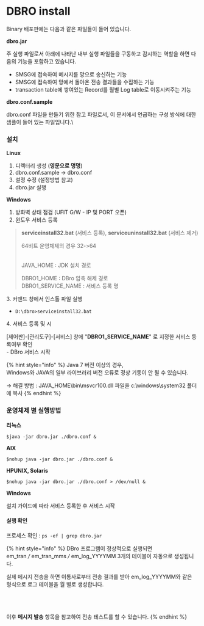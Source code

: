 # DBRO install

Binary 배포판에는 다음과 같은 파일들이 들어 있습니다.

**dbro.jar**

주 실행 파일로서 아래에 나타난 내부 실행 파일들을 구동하고 감시하는 역할을 하면 다음의 기능을 포함하고 있습니다.

* SMSG에 접속하여 메시지를 망으로 송신하는 기능
* SMSG에 접속하여 망에서 돌아온 전송 결과들을 수집하는 기능
* transaction table에 쌓여있는 Record를 월별 Log table로 이동시켜주는 기능

**dbro.conf.sample**

dbro.conf 파일을 만들기 위한 참고 파일로서, 이 문서에서 언급하는 구성 방식에 대한 샘플이 들어 있는 파일입니다.\


### 설치

**Linux**

1. 디렉터리 생성 (**영문으로 명명**)
2. dbro.conf.sample -> dbro.conf
3. 설정 수정 (설정방법 참고)
4. dbro.jar 실행

**Windows**

1. 방화벽 상태 점검 (UFIT G/W - IP 및 PORT 오픈)
2. 윈도우 서비스 등록

> **serviceinstall32.bat** (서비스 등록), **serviceuninstall32.bat** (서비스 제거)
>
> 64비트 운영체제의 경우 32->64
>
> \
> JAVA\_HOME : JDK 설치 경로
>
> DBRO1\_HOME : DBro 압축 해제 경로\
> DBRO1\_SERVICE\_NAME : 서비스 등록 명&#x20;

&#x20; 3\. 커맨드 창에서 인스톨 파일 실행

* `D:\dbro>serviceinstall32.bat`

&#x20; 4\. 서비스 등록 및 시

\[제어판]-\[관리도구]-\[서비스] 창에 "**DBRO1\_SERVICE\_NAME**" 로 지정한 서비스 등록여부 확인 \
\- DBro 서비스 시작

{% hint style="info" %}
Java 7 버전 이상의 경우,\
Windows와 JAVA의 일부 라이브러리 버전 오류로 정상 기동이 안 될 수 있습니다.

→ 해결 방법 : JAVA\_HOME\bin\msvcr100.dll 파일을 c:\windows\system32 폴더에 복사
{% endhint %}



### 운영체제 별 실행방법

**리눅스**

`$java -jar dbro.jar ./dbro.conf &`

**AIX**

`$nohup java -jar dbro.jar ./dbro.conf &`

**HPUNIX, Solaris**

`$nohup java -jar dbro.jar ./dbro.conf > /dev/null &`

**Windows**

설치 가이드에 따라 서비스 등록한 후 서비스 시작



#### 실행 확인

프로세스 확인 : `ps -ef | grep dbro.jar`&#x20;



{% hint style="info" %}
DBro 프로그램이 정상적으로 실행되면 \
em\_tran _/_ em\_tran\_mms _/_ em\_log\_YYYYMM 3개의 테이블이 자동으로 생성됩니다.

실제 메시지 전송을 하면 이통사로부터 전송 결과를 받아 em\_log\_YYYYMM와 같은 형식으로 로그 테이블을 월 별로 생성합니다.

\
\
\
이후 **메시지 발송** 항목을 참고하여 전송 테스트를 할 수 있습니다.
{% endhint %}





